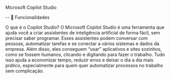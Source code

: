Microsoft Copilot Studio

-- 📌 Funcionalidades

O que é o Copilot Studio?
O Microsoft Copilot Studio é uma ferramenta que ajuda você a criar assistentes de inteligência artificial de forma fácil, sem precisar saber programar. Esses assistentes podem conversar com pessoas, automatizar tarefas e se conectar a vários sistemas e dados da empresa. Além disso, eles conseguem “usar” aplicativos e sites sozinhos, como se fossem humanos, clicando e digitando para fazer o trabalho. Tudo isso ajuda a economizar tempo, reduzir erros e deixar o dia a dia mais prático, especialmente para quem quer automatizar processos no trabalho sem complicação.




